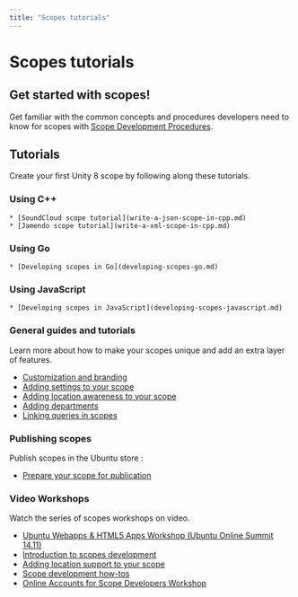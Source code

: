 ```yaml
---
title: "Scopes tutorials"
---
```


# Scopes tutorials


## Get started with scopes!

Get familiar with the common concepts and procedures developers need to know
for scopes with [Scope Development Procedures](scope-development-procedures.md).

## Tutorials

Create your first Unity 8 scope by following along these tutorials.

### Using C++

    * [SoundCloud scope tutorial](write-a-json-scope-in-cpp.md)
    * [Jamendo scope tutorial](write-a-xml-scope-in-cpp.md)

### Using Go

    * [Developing scopes in Go](developing-scopes-go.md)

### Using JavaScript

    * [Developing scopes in JavaScript](developing-scopes-javascript.md)

### General guides and tutorials

Learn more about how to make your scopes unique and add an extra layer of
features.

  * [Customization and branding](../guides/scopes-customization-branding/)
  * [Adding settings to your scope](adding-settings-to-your-scope.md)
  * [Adding location awareness to your scope](adding-location-awareness-to-your-scope.md)
  * [Adding departments](adding-departments-to-your-scope.md)
  * [Linking queries in scopes](linking-queries-in-scopes.md)

### Publishing scopes

Publish scopes in the Ubuntu store :

  * [Prepare your scope for publication](prepare-your-scope-for-publication.md)

### Video Workshops

Watch the series of scopes workshops on video.

  * [Ubuntu Webapps & HTML5 Apps Workshop (Ubuntu Online Summit 14.11)](https://www.youtube.com/watch?v=A0GnnWw6Xd4)
  * [Introduction to scopes development ](https://www.youtube.com/watch?v=4VwIXWUWQ3s&list=PL-qBHd6_LXWYSvPX1uyD5ADBMhl41zbcw&index=2)
  * [Adding location support to your scope](https://www.youtube.com/watch?v=TjlXGPS1lmY&list=PL-qBHd6_LXWYSvPX1uyD5ADBMhl41zbcw&index=3)
  * [Scope development how-tos](https://www.youtube.com/watch?v=SedKymOdC4Q&list=PL-qBHd6_LXWYSvPX1uyD5ADBMhl41zbcw&index=4)
  * [Online Accounts for Scope Developers Workshop](https://www.youtube.com/watch?v=s_Y_ORqjD9g&list=PL-qBHd6_LXWYSvPX1uyD5ADBMhl41zbcw&index=5)
